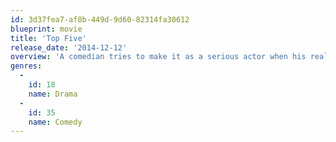 ```yaml
---
id: 3d37fea7-af8b-449d-9d60-82314fa30612
blueprint: movie
title: 'Top Five'
release_date: '2014-12-12'
overview: 'A comedian tries to make it as a serious actor when his reality-TV star fiancé talks him into broadcasting their wedding on her TV show.'
genres:
  -
    id: 18
    name: Drama
  -
    id: 35
    name: Comedy
---
```

